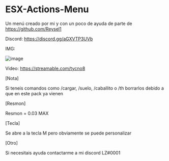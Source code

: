# ESX-Actions-Menu
Un menú creado por mi y con un poco de ayuda de parte de https://github.com/Reysel1

Discord: https://discord.gg/aGXVTP3UVb

IMG:

![image](https://user-images.githubusercontent.com/94126308/159174765-c4e7a45a-cba0-493f-83c7-0353692adf5d.png)

Video: https://streamable.com/tycno8

[Nota]

Si teneis comandos como /cargar, /suelo, /caballito o /th borrarlos debido a que en este pack ya vienen

[Resmon]

Resmon = 0.03 MAX

[Tecla]

Se abre a la tecla M pero obviamente se puede personalizar

[Otro]

Si necesitais ayuda contactarme a mi discord LZ#0001
